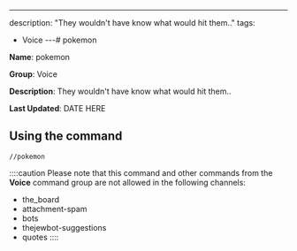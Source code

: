 ---
description: "They wouldn't have know what would hit them.."
tags:
  - Voice
---# pokemon

**Name**: pokemon

**Group**: Voice

**Description**: They wouldn't have know what would hit them..

**Last Updated**: DATE HERE

## Using the command

    //pokemon

::::caution Please note that this command and other commands from the **Voice** command group are not allowed in the following channels:
- the_board
- attachment-spam
- bots
- thejewbot-suggestions
- quotes
::::